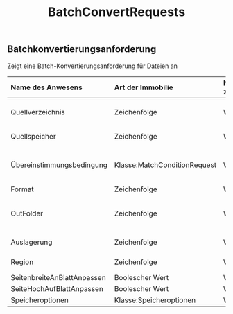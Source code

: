 ﻿---
title: BatchConvertRequests
second_title: Aspose.Cells Cloud Documen
type: docs
url: /de/specification/model/batchconvertrequest/
description: "Aspose.Cells Cloud-Modellspezifikation: BatchConvertRequest. Müheloses Bearbeiten von Excel und anderen Tabellenkalkulationsdokumenten mit Funktionen wie Öffnen, Generieren, Bearbeiten, Teilen, Zusammenführen, Vergleichen und Konvertieren"
kwords: Excel, Office, Tabellenkalkulation, Cloud REST API, BatchConvertRequest
weight: 50
---
## **Batchkonvertierungsanforderung**

 Zeigt eine Batch-Konvertierungsanforderung für Dateien an

| Name des Anwesens| Art der Immobilie| Nullwerte zulassen| Schreibgeschützt| Standardwert| Beschreibung|
|:- |:- |:- |:- |:- |:- |
| Quellverzeichnis| Zeichenfolge| WAHR| FALSCH|| Das Verzeichnis speichert Dateien, deren Format konvertiert werden muss.|
| Quellspeicher| Zeichenfolge| WAHR| FALSCH|| Aspose Name des Cloud-Speichers.|
| Übereinstimmungsbedingung| Klasse:MatchConditionRequest| WAHR| FALSCH|| Gibt die Übereinstimmungsbedingung an, die für den Dateinamen verarbeitet werden muss.|
| Format| Zeichenfolge| WAHR| FALSCH|| Konvertierungsformat.|
| OutFolder| Zeichenfolge| WAHR| FALSCH|| Das Verzeichnis, in dem Dateien gespeichert werden, deren Formatkonvertierung erfolgreich war.|
| Auslagerung| Zeichenfolge| WAHR| FALSCH|| Aspose Name des Cloud-Speichers.|
| Region| Zeichenfolge| WAHR| FALSCH|| Die regionalen Einstellungen für die Arbeitsmappe.|
| SeitenbreiteAnBlattAnpassen| Boolescher Wert| WAHR| FALSCH|||
| SeiteHochAufBlattAnpassen| Boolescher Wert| WAHR| FALSCH|||
| Speicheroptionen| Klasse:Speicheroptionen| WAHR| FALSCH|| Zeigt Speicheroptionen an.|

